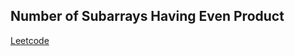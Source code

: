 ## Number of Subarrays Having Even Product
[Leetcode](https://leetcode.com/problems/number-of-subarrays-having-even-product)

